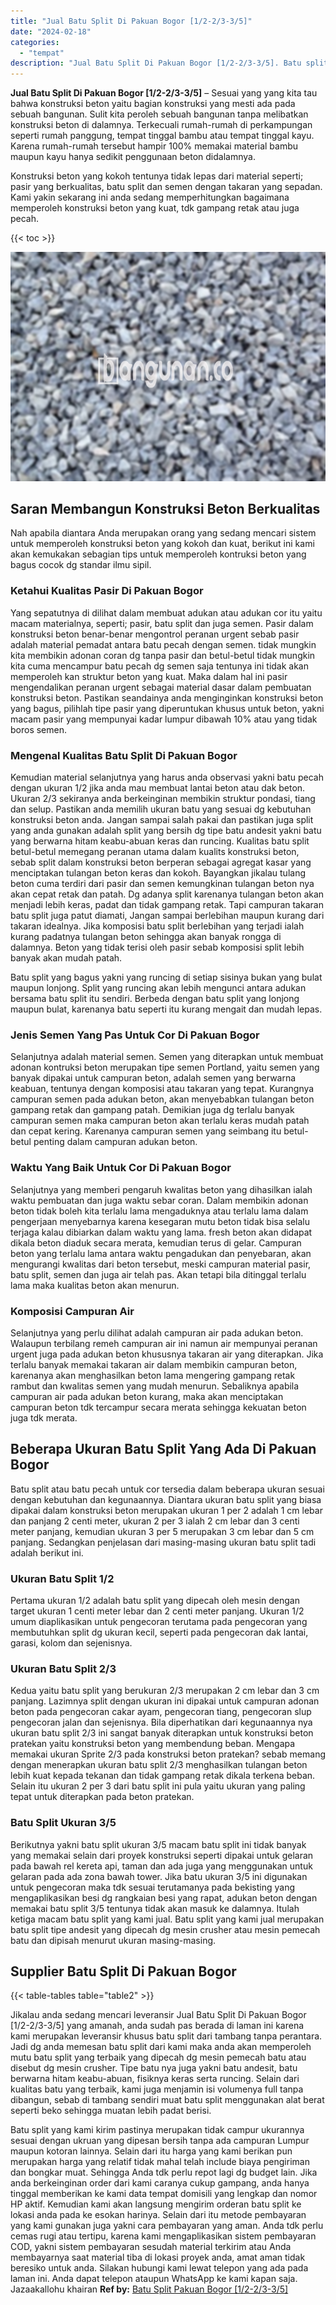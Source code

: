 ```yaml
---
title: "Jual Batu Split Di Pakuan Bogor [1/2-2/3-3/5]"
date: "2024-02-18"
categories: 
  - "tempat"
description: "Jual Batu Split Di Pakuan Bogor [1/2-2/3-3/5]. Batu split yang kami kirim pastinya merupakan tidak campur ukurannya sesuai dengan ukruan yang dipesan bersih..."
---
```


**Jual Batu Split Di Pakuan Bogor \[1/2-2/3-3/5\]** – Sesuai yang yang kita tau bahwa konstruksi beton yaitu bagian konstruksi yang mesti ada pada sebuah bangunan. Sulit kita peroleh sebuah bangunan tanpa melibatkan konstruksi beton di dalamnya. Terkecuali rumah-rumah di perkampungan seperti rumah panggung, tempat tinggal bambu atau tempat tinggal kayu. Karena rumah-rumah tersebut hampir 100% memakai material bambu maupun kayu hanya sedikit penggunaan beton didalamnya.

Konstruksi beton yang kokoh tentunya tidak lepas dari material seperti; pasir yang berkualitas, batu split dan semen dengan takaran yang sepadan. Kami yakin sekarang ini anda sedang memperhitungkan bagaimana memperoleh konstruksi beton yang kuat, tdk gampang retak atau juga pecah.

{{< toc >}}

![Jual Batu Split Di Pakuan Bogor [1/2-2/3-3/5]](/images/jual-batu-split-06.png)

## Saran Membangun Konstruksi Beton Berkualitas

Nah apabila diantara Anda merupakan orang yang sedang mencari sistem untuk memperoleh konstruksi beton yang kokoh dan kuat, berikut ini kami akan kemukakan sebagian tips untuk memperoleh kontruksi beton yang bagus cocok dg standar ilmu sipil.

### Ketahui Kualitas Pasir Di Pakuan Bogor

Yang sepatutnya di dilihat dalam membuat adukan atau adukan cor itu yaitu macam materialnya, seperti; pasir, batu split dan juga semen. Pasir dalam konstruksi beton benar-benar mengontrol peranan urgent sebab pasir adalah material pemadat antara batu pecah dengan semen. tidak mungkin kita membikin adonan coran dg tanpa pasir dan betul-betul tidak mungkin kita cuma mencampur batu pecah dg semen saja tentunya ini tidak akan memperoleh kan struktur beton yang kuat. Maka dalam hal ini pasir mengendalikan peranan urgent sebagai material dasar dalam pembuatan konstruksi beton. Pastikan seandainya anda menginginkan konstruksi beton yang bagus, pilihlah tipe pasir yang diperuntukan khusus untuk beton, yakni macam pasir yang mempunyai kadar lumpur dibawah 10% atau yang tidak boros semen.

### Mengenal Kualitas Batu Split Di Pakuan Bogor

Kemudian material selanjutnya yang harus anda observasi yakni batu pecah dengan ukuran 1/2 jika anda mau membuat lantai beton atau dak beton. Ukuran 2/3 sekiranya anda berkeinginan membikin struktur pondasi, tiang dan selup. Pastikan anda memilih ukuran batu yang sesuai dg kebutuhan konstruksi beton anda. Jangan sampai salah pakai dan pastikan juga split yang anda gunakan adalah split yang bersih dg tipe batu andesit yakni batu yang berwarna hitam keabu-abuan keras dan runcing. Kualitas batu split betul-betul memegang peranan utama dalam kualits konstruksi beton, sebab split dalam konstruksi beton berperan sebagai agregat kasar yang menciptakan tulangan beton keras dan kokoh. Bayangkan jikalau tulang beton cuma terdiri dari pasir dan semen kemungkinan tulangan beton nya akan cepat retak dan patah. Dg adanya split karenanya tulangan beton akan menjadi lebih keras, padat dan tidak gampang retak. Tapi campuran takaran batu split juga patut diamati, Jangan sampai berlebihan maupun kurang dari takaran idealnya. Jika komposisi batu split berlebihan yang terjadi ialah kurang padatnya tulangan beton sehingga akan banyak rongga di dalamnya. Beton yang tidak terisi oleh pasir sebab komposisi split lebih banyak akan mudah patah.

Batu split yang bagus yakni yang runcing di setiap sisinya bukan yang bulat maupun lonjong. Split yang runcing akan lebih mengunci antara adukan bersama batu split itu sendiri. Berbeda dengan batu split yang lonjong maupun bulat, karenanya batu seperti itu kurang mengait dan mudah lepas.

### Jenis Semen Yang Pas Untuk Cor Di Pakuan Bogor

Selanjutnya adalah material semen. Semen yang diterapkan untuk membuat adonan kontruksi beton merupakan tipe semen Portland, yaitu semen yang banyak dipakai untuk campuran beton, adalah semen yang berwarna keabuan, tentunya dengan komposisi atau takaran yang tepat. Kurangnya campuran semen pada adukan beton, akan menyebabkan tulangan beton gampang retak dan gampang patah. Demikian juga dg terlalu banyak campuran semen maka campuran beton akan terlalu keras mudah patah dan cepat kering. Karenanya campuran semen yang seimbang itu betul-betul penting dalam campuran adukan beton.

### Waktu Yang Baik Untuk Cor Di Pakuan Bogor

Selanjutnya yang memberi pengaruh kwalitas beton yang dihasilkan ialah waktu pembuatan dan juga waktu sebar coran. Dalam membikin adonan beton tidak boleh kita terlalu lama mengaduknya atau terlalu lama dalam pengerjaan menyebarnya karena kesegaran mutu beton tidak bisa selalu terjaga kalau dibiarkan dalam waktu yang lama. fresh beton akan didapat dikala beton diaduk secara merata, kemudian terus di gelar. Campuran beton yang terlalu lama antara waktu pengadukan dan penyebaran, akan mengurangi kwalitas dari beton tersebut, meski campuran material pasir, batu split, semen dan juga air telah pas. Akan tetapi bila ditinggal terlalu lama maka kualitas beton akan menurun.

### Komposisi Campuran Air

Selanjutnya yang perlu dilihat adalah campuran air pada adukan beton. Walaupun terbilang remeh campuran air ini namun air mempunyai peranan urgent juga pada adukan beton khususnya takaran air yang diterapkan. Jika terlalu banyak memakai takaran air dalam membikin campuran beton, karenanya akan menghasilkan beton lama mengering gampang retak rambut dan kwalitas semen yang mudah menurun. Sebaliknya apabila campuran air pada adukan beton kurang, maka akan menciptakan campuran beton tdk tercampur secara merata sehingga kekuatan beton juga tdk merata.

## Beberapa Ukuran Batu Split Yang Ada Di Pakuan Bogor

Batu split atau batu pecah untuk cor tersedia dalam beberapa ukuran sesuai dengan kebutuhan dan kegunaannya. Diantara ukuran batu split yang biasa dipakai dalam konstruksi beton merupakan ukuran 1 per 2 adalah 1 cm lebar dan panjang 2 centi meter, ukuran 2 per 3 ialah 2 cm lebar dan 3 centi meter panjang, kemudian ukuran 3 per 5 merupakan 3 cm lebar dan 5 cm panjang. Sedangkan penjelasan dari masing-masing ukuran batu split tadi adalah berikut ini.

### Ukuran Batu Split 1/2

Pertama ukuran 1/2 adalah batu split yang dipecah oleh mesin dengan target ukuran 1 centi meter lebar dan 2 centi meter panjang. Ukuran 1/2 umum diaplikasikan untuk pengecoran terutama pada pengecoran yang membutuhkan split dg ukuran kecil, seperti pada pengecoran dak lantai, garasi, kolom dan sejenisnya.

### Ukuran Batu Split 2/3

Kedua yaitu batu split yang berukuran 2/3 merupakan 2 cm lebar dan 3 cm panjang. Lazimnya split dengan ukuran ini dipakai untuk campuran adonan beton pada pengecoran cakar ayam, pengecoran tiang, pengecoran slup pengecoran jalan dan sejenisnya. Bila diperhatikan dari kegunaannya nya ukuran batu split 2/3 ini sangat banyak diterapkan untuk konstruksi beton pratekan yaitu konstruksi beton yang membendung beban. Mengapa memakai ukuran Sprite 2/3 pada konstruksi beton pratekan? sebab memang dengan menerapkan ukuran batu split 2/3 menghasilkan tulangan beton lebih kuat kepada tekanan dan tidak gampang retak dikala terkena beban. Selain itu ukuran 2 per 3 dari batu split ini pula yaitu ukuran yang paling tepat untuk diterapkan pada beton pratekan.

### Batu Split Ukuran 3/5

Berikutnya yakni batu split ukuran 3/5 macam batu split ini tidak banyak yang memakai selain dari proyek konstruksi seperti dipakai untuk gelaran pada bawah rel kereta api, taman dan ada juga yang menggunakan untuk gelaran pada ada zona bawah tower. Jika batu ukuran 3/5 ini digunakan untuk pengecoran maka tdk sesuai terutamanya pada bekisting yang mengaplikasikan besi dg rangkaian besi yang rapat, adukan beton dengan memakai batu split 3/5 tentunya tidak akan masuk ke dalamnya. Itulah ketiga macam batu split yang kami jual. Batu split yang kami jual merupakan batu split tipe andesit yang dipecah dg mesin crusher atau mesin pemecah batu dan dipisah menurut ukuran masing-masing.

## Supplier Batu Split Di Pakuan Bogor

{{< table-tables table="table2" >}}

Jikalau anda sedang mencari leveransir Jual Batu Split Di Pakuan Bogor \[1/2-2/3-3/5\] yang amanah, anda sudah pas berada di laman ini karena kami merupakan leveransir khusus batu split dari tambang tanpa perantara. Jadi dg anda memesan batu split dari kami maka anda akan memperoleh mutu batu split yang terbaik yang dipecah dg mesin pemecah batu atau disebut dg mesin crusher. Tipe batu nya juga yakni batu andesit, batu berwarna hitam keabu-abuan, fisiknya keras serta runcing. Selain dari kualitas batu yang terbaik, kami juga menjamin isi volumenya full tanpa dibangun, sebab di tambang sendiri muat batu split menggunakan alat berat seperti beko sehingga muatan lebih padat berisi.

Batu split yang kami kirim pastinya merupakan tidak campur ukurannya sesuai dengan ukruan yang dipesan bersih tanpa ada campuran Lumpur maupun kotoran lainnya. Selain dari itu harga yang kami berikan pun merupakan harga yang relatif tidak mahal telah include biaya pengiriman dan bongkar muat. Sehingga Anda tdk perlu repot lagi dg budget lain. Jika anda berkeinginan order dari kami caranya cukup gampang, anda hanya tinggal memberikan ke kami data tempat domisili yang lengkap dan nomor HP aktif. Kemudian kami akan langsung mengirim orderan batu split ke lokasi anda pada ke esokan harinya. Selain dari itu metode pembayaran yang kami gunakan juga yakni cara pembayaran yang aman. Anda tdk perlu cemas rugi atau tertipu, karena kami mengaplikasikan sistem pembayaran COD, yakni sistem pembayaran sesudah material terkirim atau Anda membayarnya saat material tiba di lokasi proyek anda, amat aman tidak beresiko untuk anda. Silakan hubungi kami lewat telepon yang ada pada laman ini. Anda dapat telepon ataupun WhatsApp ke kami kapan saja. Jazaakallohu khairan
**Ref by:** [Batu Split Pakuan Bogor [1/2-2/3-3/5]](https://id.wikipedia.org/wiki/Batu)
